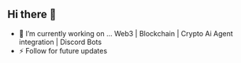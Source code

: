 ## Hi there 👋

- 🔭 I’m currently working on ... Web3 | Blockchain | Crypto Ai Agent integration | Discord Bots
- ⚡ Follow for future updates 
